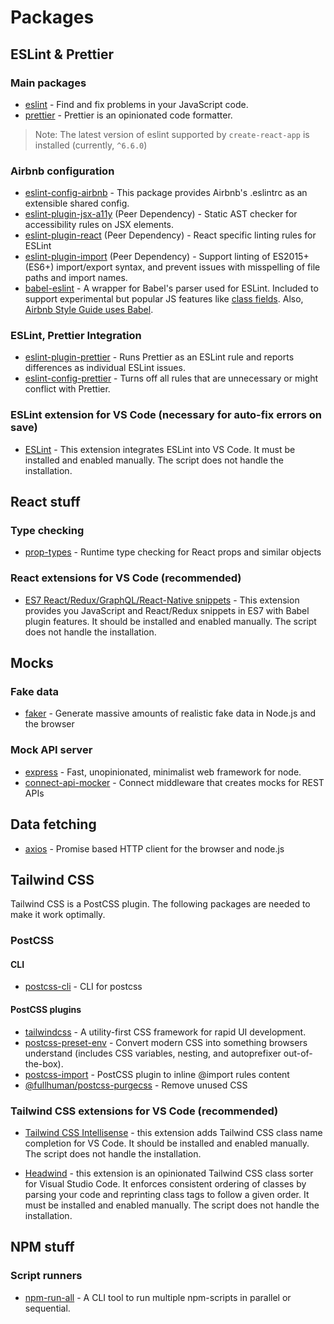 # Packages
## ESLint & Prettier
### Main packages
- [eslint](https://eslint.org/) - Find and fix problems in your JavaScript code.
- [prettier](https://prettier.io/) - Prettier is an opinionated code formatter.

> Note: The latest version of eslint supported by `create-react-app` is installed (currently, `^6.6.0`)

### Airbnb configuration
- [eslint-config-airbnb](https://www.npmjs.com/package/eslint-config-airbnb) - This package provides Airbnb's .eslintrc as an extensible shared config.
- [eslint-plugin-jsx-a11y](https://github.com/evcohen/eslint-plugin-jsx-a11y) (Peer Dependency) - Static AST checker for accessibility rules on JSX elements.
- [eslint-plugin-react](https://github.com/yannickcr/eslint-plugin-react) (Peer Dependency) - React specific linting rules for ESLint
- [eslint-plugin-import](https://www.npmjs.com/package/eslint-plugin-import) (Peer Dependency) - Support linting of ES2015+ (ES6+) import/export syntax, and prevent issues with misspelling of file paths and import names.
- [babel-eslint](https://github.com/babel/babel-eslint) - A wrapper for Babel's parser used for ESLint. Included to support experimental but popular JS features like [class fields](https://developer.mozilla.org/en-US/docs/Web/JavaScript/Reference/Classes/Public_class_fields). Also, [Airbnb Style Guide uses Babel](https://github.com/airbnb/javascript#airbnb-javascript-style-guide-).

### ESLint, Prettier Integration
- [eslint-plugin-prettier](https://github.com/prettier/eslint-plugin-prettier) - Runs Prettier as an ESLint rule and reports differences as individual ESLint issues.
- [eslint-config-prettier](https://github.com/prettier/eslint-config-prettier) - Turns off all rules that are unnecessary or might conflict with Prettier.
   
### ESLint extension for VS Code (necessary for auto-fix errors on save)
- [ESLint](https://marketplace.visualstudio.com/items?itemName=dbaeumer.vscode-eslint) - This extension integrates ESLint into VS Code. It must be installed and enabled manually. The script does not handle the installation.

## React stuff
### Type checking
- [prop-types](https://github.com/facebook/prop-types) - Runtime type checking for React props and similar objects

### React extensions for VS Code (recommended)
- [ES7 React/Redux/GraphQL/React-Native snippets](https://marketplace.visualstudio.com/items?itemName=dsznajder.es7-react-js-snippets) - This extension provides you JavaScript and React/Redux snippets in ES7 with Babel plugin features. It should be installed and enabled manually. The script does not handle the installation.

## Mocks
### Fake data
- [faker](https://github.com/Marak/Faker.js) - Generate massive amounts of realistic fake data in Node.js and the browser
### Mock API server
- [express](https://github.com/expressjs/express) - Fast, unopinionated, minimalist web framework for node. 
- [connect-api-mocker](https://github.com/muratcorlu/connect-api-mocker) - Connect middleware that creates mocks for REST APIs

## Data fetching
- [axios](https://github.com/axios/axios) - Promise based HTTP client for the browser and node.js

## Tailwind CSS
Tailwind CSS is a PostCSS plugin. The following packages are needed to make it work optimally.
### PostCSS
#### CLI
- [postcss-cli](https://github.com/postcss/postcss-cli) - CLI for postcss
#### PostCSS plugins
- [tailwindcss](https://github.com/tailwindcss/tailwindcss) - A utility-first CSS framework for rapid UI development.
- [postcss-preset-env](https://github.com/csstools/postcss-preset-env) - Convert modern CSS into something browsers understand (includes CSS variables, nesting, and autoprefixer out-of-the-box).
- [postcss-import](https://github.com/postcss/postcss-import) - PostCSS plugin to inline @import rules content
- [@fullhuman/postcss-purgecss](https://github.com/FullHuman/purgecss) - Remove unused CSS

### Tailwind CSS extensions for VS Code (recommended)
- [Tailwind CSS Intellisense](https://marketplace.visualstudio.com/items?itemName=bradlc.vscode-tailwindcss) - this extension adds Tailwind CSS class name completion for VS Code. It should be installed and enabled manually. The script does not handle the installation.

- [Headwind](https://marketplace.visualstudio.com/items?itemName=heybourn.headwind) - this extension is an opinionated Tailwind CSS class sorter for Visual Studio Code. It enforces consistent ordering of classes by parsing your code and reprinting class tags to follow a given order. It must be installed and enabled manually. The script does not handle the installation.


## NPM stuff
### Script runners
- [npm-run-all](https://github.com/mysticatea/npm-run-all) - A CLI tool to run multiple npm-scripts in parallel or sequential.